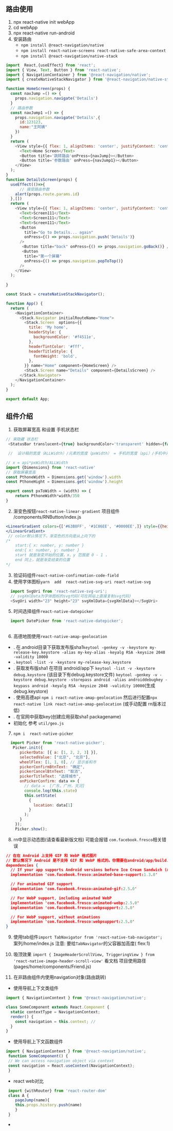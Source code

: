 ## 路由使用
1. npx react-native init webApp
2. cd webApp
3. npx react-native run-android
4. 安装路由
    + `npm install @react-navigation/native`
    + `npm install react-native-screens react-native-safe-area-context`
    + `npm install @react-navigation/native-stack`
```javascript
import  React,{useEffect} from 'react';
import { View, Text, Button } from 'react-native';
import { NavigationContainer } from '@react-navigation/native';
import { createNativeStackNavigator } from '@react-navigation/native-stack';

function HomeScreen(props) {
  const navJump =() => {
    props.navigation.navigate('Details')
  }
  // 路由参数
  const navJump1 =() => {
    props.navigation.navigate('Details',{
      id:123123,
      name:"王阿姨"
    })
  }
  return (
    <View style={{ flex: 1, alignItems: 'center', justifyContent: 'center' }}>
      <Text>Home Screen</Text>
      <Button title='跳转路由'onPress={navJump}></Button>
      <Button title='参数路由' onPress={navJump1}></Button>
    </View>
  );
}
function DetailsScreen(props) {
  useEffect(()=>{
      // 接受路由参数
    alert(props.route.params.id)
  },[])
  return (
    <View style={{ flex: 1, alignItems: 'center', justifyContent: 'center' }}>
      <Text>Screen111</Text>
      <Text>Screen111</Text>
      <Text>Screen111</Text>
      <Button
        title="Go to Details... again"
        onPress={() => props.navigation.push('Details')}
      />
       <Button title="back" onPress={() => props.navigation.goBack()} />
       <Button
        title="第一个屏幕"
        onPress={() => props.navigation.popToTop()}
      />
    </View>
  );
  
}

const Stack = createNativeStackNavigator();

function App() {
  return (
    <NavigationContainer>
      <Stack.Navigator initialRouteName="Home">
        <Stack.Screen  options={{
          title: 'My home',
          headerStyle: {
            backgroundColor: '#f4511e',
          },
          headerTintColor: '#fff',
          headerTitleStyle: {
            fontWeight: 'bold',
          },
        }} name="Home" component={HomeScreen} />
        <Stack.Screen name="Details" component={DetailsScreen} />
      </Stack.Navigator>
    </NavigationContainer>
  );
}

export default App;
```

## 组件介绍
1. 获取屏幕宽高  和设置 手机状态栏
```javascript
// 来隐藏 状态栏
 <StatusBar translucent={true} backgroundColor='transparent' hidden={false}></StatusBar>

 //  设计稿的宽度（ALLWidth）/元素的宽度（pxWidth） = 手机的宽度（api）/手机中元素的宽度(x)

// x = api*pxWidth/ALLWidth
import {Dimensions} from 'react-native'
// 获取屏幕宽高
const PthoneWidth = Dimensions.get('window').width 
const PthoneHight = Dimensions.get('window').height

export const pxToWidth = (width) => {
    return PthoneWidth*width/350
}
```
 2. 渐变色按钮`react-native-linear-gradient`  项目组件 /components/RNButton/index.js
```jsx
<LinearGradient colors={['#63B8FF', '#1C86EE', '#0000EE',]} style={{height: 150}}>
</LinearGradient>
 // color默认情况下，渐变色的方向是从上向下的
/*  
    start:{ x: number, y: number }
    end:{ x: number, y: number }
    start 就是渐变开始的位置，x、y 范围是 0 - 1 ，
    end 同上，就是渐变结束的位置 
*/
```

3. 验证码组件`react-native-confirmation-code-field`
4. 使用字体图标`yarn  add  react-native-svg-uri react-native-svg`

```javascript
  import SvgUri from 'react-native-svg-uri';
  // svgXmlData为字体图标的svg代码(可在网站上直接复制svg代码)
  <SvgUri width="23" height="23" svgXmlData={svgXmlData}></SvgUri>
```
5. 时间选择组件`react-native-datepicker`
```javascript
  import DatePicker from 'react-native-datepicker';
 
```
6. 高德地图使用`react-native-amap-geolocation`
  - . 在.android目录下获取发布版sha1`keytool -genkey -v -keystore my-release-key.keystore -alias my-key-alias -keyalg RSA -keysize 2048 -validity 10000`
  - . `keytool -list -v -keystore my-release-key.keystore`
  - . 获取发布版sha1 在项目 android/app下 `keytool -list -v -keystore debug.keystore` (该目录下有debug.keystore文件) `keytool -genkey -v -keystore debug.keystore -storepass android -alias androiddebugkey -keypass android -keyalg RSA -keysize 2048 -validity 10000`(生成debug.keystore)
  - . 使用高德api `npm i react-native-amap-geolocation` 然后进行配置`npx react-native link react-native-amap-geolocation` (或手动配置 rn版本过低)
  - . 在官网中获取key(创建应用获取sha1 packagename)
  - 初始化 参考 `util/geo.js`
7. `npm i  react-native-picker`
```javascript
  import Picker from 'react-native-picker';
   Picker.init({
      pickerData: [{ a: [1, 2, 2, 3] }],
      selectedValue: ["北京", "北京"],
      wheelFlex: [1, 1, 0], // 显示省和市
      pickerConfirmBtnText: "确定",
      pickerCancelBtnText: "取消",
      pickerTitleText: "选择城市",
      onPickerConfirm: data => {
        // data =  [广东，广州，天河]
        console.log(this.state)
        this.setState(
          {
            location: data[1]
          }
        );
      }
    });
    Picker.show();
```
8. rn中显示动态图(请查看最新版文档) 可能会报错 `com.facebook.fresco`相关错误

```json
// 在在 Android 上支持 GIF 和 WebP 格式图片
// 默认情况下 Android 是不支持 GIF 和 WebP 格式的。你需要在android/app/build.gradle文件中根据需要手动添加以下模块：
dependencies {
  // If your app supports Android versions before Ice Cream Sandwich (API level 14)
  implementation 'com.facebook.fresco:animated-base-support:1.3.0'

  // For animated GIF support
  implementation 'com.facebook.fresco:animated-gif:2.5.0'

  // For WebP support, including animated WebP
  implementation 'com.facebook.fresco:animated-webp:2.5.0'
  implementation 'com.facebook.fresco:webpsupport:2.5.0'

  // For WebP support, without animations
  implementation 'com.facebook.fresco:webpsupport:2.5.0'
}
```


9. 使用tab组件`import TabNavigator from 'react-native-tab-navigator';` 案列/home/index.js
 注意: 要给`TabNavigator`的父容器加高度(  flex:1)

10. 吸顶效果 `import { ImageHeaderScrollView, TriggeringView } from 'react-native-image-header-scroll-view'` 看文档
项目使用路径(pages/home/components/Friend.js)

11. 在非路由组件内使用navigation对象(路由跳转)
  + 使用导航上下文类组件
  ```jsx
  import { NavigationContext } from '@react-navigation/native';

  class SomeComponent extends React.Component {
    static contextType = NavigationContext;
    render() {
      const navigation = this.context; // 
    }
  }
  ```
  + 使用导航上下文函数组件
   ```jsx
  import { NavigationContext } from '@react-navigation/native';
    function SomeComponent() {
    // We can access navigation object via context
    const navigation = React.useContext(NavigationContext);
    }
  ```
  + react web对比
   ```jsx
    import {withRouter} from 'react-router-dom'
    class A {
       pageJump(name){
       this.props.history.push(name) 
       }
    }
   ```
   + 





  